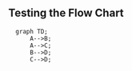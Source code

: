 ## Testing the Flow Chart

```mermaid
  graph TD;
      A-->B;
      A-->C;
      B-->D;
      C-->D;
```
